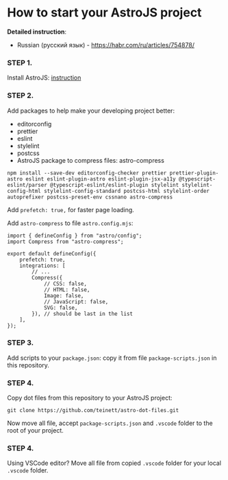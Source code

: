 # How to start your AstroJS project

**Detailed instruction**: 
- Russian (русский язык) - https://habr.com/ru/articles/754878/

### STEP 1.

Install AstroJS: [instruction](https://docs.astro.build/en/install/auto/)

### STEP 2.

Add packages to help make your developing project better:
- editorconfig
- prettier
- eslint
- stylelint
- postcss
- AstroJS package to compress files: astro-compress


```
npm install --save-dev editorconfig-checker prettier prettier-plugin-astro eslint eslint-plugin-astro eslint-plugin-jsx-a11y @typescript-eslint/parser @typescript-eslint/eslint-plugin stylelint stylelint-config-html stylelint-config-standard postcss-html stylelint-order autoprefixer postcss-preset-env cssnano astro-compress
```

Add `prefetch: true,` for faster page loading.

Add `astro-compress` to file `astro.config.mjs`:

```
import { defineConfig } from "astro/config";
import Compress from "astro-compress";

export default defineConfig({
    prefetch: true,
    integrations: [
        // ...
        Compress({
            // CSS: false,
            // HTML: false,
            Image: false,
            // JavaScript: false,
            SVG: false,
        }), // should be last in the list
    ],
});
```

### STEP 3.

Add scripts to your `package.json`: copy it from file `package-scripts.json` in this repository.

### STEP 4. 

Copy dot files from this repository to your AstroJS project:

```
git clone https://github.com/teinett/astro-dot-files.git
```

Now move all file, accept `package-scripts.json` and `.vscode` folder to the root of your project.

### STEP 4.

Using VSCode editor? Move all file from copied `.vscode` folder for your local `.vscode` folder. 
